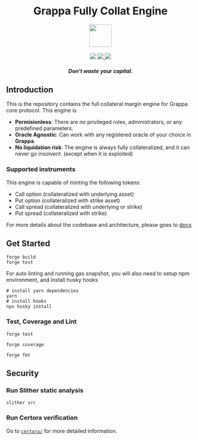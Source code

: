 <div align="center">
  <h1 > Grappa Fully Collat Engine </h1>
  
  <img height=60 src="https://i.imgur.com/vSIO8xJ.png"/>
  <br/>
  <br/>
  <a href="https://github.com/foundry-rs/foundry"><img src="https://img.shields.io/static/v1?label=foundry-rs&message=foundry&color=blue&logo=github"/></a>
  <a href=https://github.com/grappafinance/full-collat-engine/actions/workflows/CI.yml""><img src="https://github.com/grappafinance/full-collat-engine/actions/workflows/CI.yml/badge.svg?branch=master"> </a>
  <a href="https://codecov.io/gh/grappafinance/full-collat-engine" >
<img src="https://codecov.io/gh/grappafinance/full-collat-engine/branch/master/graph/badge.svg?token=ZDZJSA9AUT"/>
</a>

</a>
  <h5 align="center"> Don't waste your capital.</h5>
  
</div>


## Introduction

This is the repository contains the full collateral margin engine for Grappa core protocol. This engine is 
* **Permisionless**: There are no privileged roles, administrators, or any predefined parameters.
* **Oracle Agnostic**: Can work with any registered oracle of your choice in **Grappa**.
* **No liquidation risk**: The engine is always fully collateralized, and it can never go insolvent. (except when it is exploited) 

### Supported instruments 
This engine is capable of minting the following tokens:
* Call option (collateralized with underlying asset)
* Put option (collateralized with strike asset)
* Call spread (collateralized with underlying or strike)
* Put spread (collateralized with strike)

For more details about the codebase and architecture, please goes to [docs](/docs/)

## Get Started

```shell
forge build
forge test
```

For auto linting and running gas snapshot, you will also need to setup npm environment, and install husky hooks

```shell
# install yarn dependencies
yarn
# install hooks
npx husky install
```

### Test, Coverage and Lint

```shell
forge test

forge coverage

forge fmt
```

## Security

### Run Slither static analysis

```shell
slither src
```

### Run Certora verification

Go to [`certora/`](./certora/) for more detailed information.
